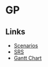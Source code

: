 # GP
## Links
- [Scenarios](https://docs.google.com/document/d/1CiKuCX3mh7KDOYL4cXuSo46-NcM1f86bRORja4Hy6Gc/edit?usp=sharing)
- [SRS](https://docs.google.com/document/d/11hFXdx5ihtxWe0kKE2icIKRaN4NzbPRMhIO3ibo5PfU/edit?usp=sharing)
- [Gantt Chart](https://docs.google.com/document/d/1TcXy0b33J7mUdK2FdzOhqKNOYNuMbUtJGqT3FbjgdRI/edit?usp=sharing)
